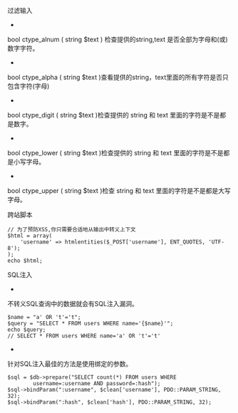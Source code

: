 过滤输入

* 
bool ctype_alnum ( string $text )
检查提供的string,text 是否全部为字母和(或)数字字符。

* 
bool ctype_alpha ( string $text )查看提供的string，text里面的所有字符是否只包含字符(字母)

* 
bool ctype_digit ( string $text )检查提供的 string 和 text 里面的字符是不是都是数字。

* 
bool ctype_lower ( string $text )检查提供的 string 和 text 里面的字符是不是都是小写字母。

* 
bool ctype_upper ( string $text )检查 string 和 text 里面的字符是不是都是大写字母。

跨站脚本

```
// 为了预防XSS,你只需要合适地从输出中转义上下文
$html = array(
    'username' => htmlentities($_POST['username'], ENT_QUOTES, 'UTF-8');
);
echo $html;
```
SQL注入

* 
不转义SQL查询中的数据就会有SQL注入漏洞。

```
$name = "a' OR 't'='t";
$query = "SELECT * FROM users WHERE name='{$name}'";
echo $query;
// SELECT * FROM users WHERE name='a' OR 't'='t'
```
* 
针对SQL注入最佳的方法是使用绑定的参数。

```
$sql = $db->prepare("SELECT count(*) FROM users WHERE
        username=:username AND password=:hash");
$sql->bindParam(":username", $clean['username'], PDO::PARAM_STRING, 32);
$sql->bindParam(":hash", $clean['hash'], PDO::PARAM_STRING, 32);
```



